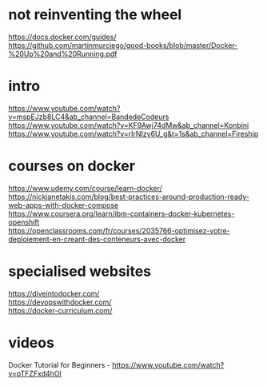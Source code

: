 # not reinventing the wheel
https://docs.docker.com/guides/
<br />https://github.com/martinmurciego/good-books/blob/master/Docker-%20Up%20and%20Running.pdf

# intro
https://www.youtube.com/watch?v=mspEJzb8LC4&ab_channel=BandedeCodeurs
<br />https://www.youtube.com/watch?v=KF9Awj74dMw&ab_channel=Konbini
<br />https://www.youtube.com/watch?v=rIrNIzy6U_g&t=1s&ab_channel=Fireship

# courses on docker
https://www.udemy.com/course/learn-docker/
<br />https://nickjanetakis.com/blog/best-practices-around-production-ready-web-apps-with-docker-compose
<br />https://www.coursera.org/learn/ibm-containers-docker-kubernetes-openshift
<br />https://openclassrooms.com/fr/courses/2035766-optimisez-votre-deploiement-en-creant-des-conteneurs-avec-docker

# specialised websites
https://diveintodocker.com/
<br />https://devopswithdocker.com/
<br />https://docker-curriculum.com/

# videos
Docker Tutorial for Beginners - https://www.youtube.com/watch?v=pTFZFxd4hOI
